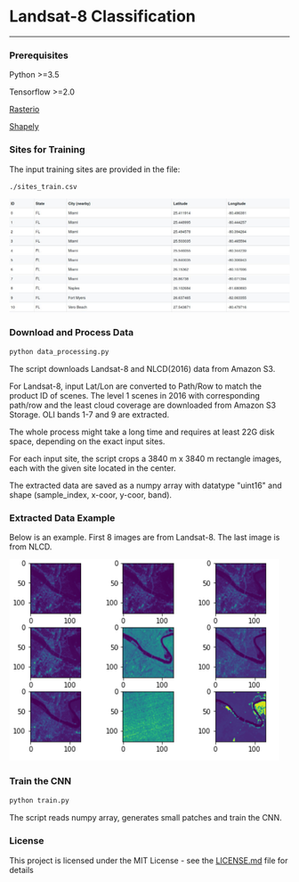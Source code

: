 

# Landsat-8 Classification 

---------------------


### Prerequisites

Python >=3.5

Tensorflow >=2.0

[Rasterio](https://github.com/mapbox/rasterio/)

[Shapely](https://github.com/Toblerity/Shapely/)


### Sites for Training

The input training sites are provided in the file: 

```bash
./sites_train.csv
```

![sites](https://github.com/shengsheng555/landsat-cls/blob/master/figure/sites.jpg?raw=true)



### Download and Process Data

```bash
python data_processing.py
```

The script downloads Landsat-8 and NLCD(2016) data from Amazon S3.

For Landsat-8, input Lat/Lon are converted to Path/Row to match
the product ID of scenes. The level 1 scenes in 2016 with corresponding path/row and the least cloud coverage are downloaded from Amazon S3 Storage. OLI bands 1-7 and 9 are extracted.

The whole process might take a long time and requires at least 22G disk space, depending on the exact input sites.

For each input site, the script crops a 3840 m x 3840 m rectangle images, each with the given site located in the center.

The extracted data are saved as a numpy array with datatype "uint16" and shape (sample_index, x-coor, y-coor, band).

### Extracted Data Example


Below is an example. First 8 images are from Landsat-8. The last image is from NLCD.

![example](https://github.com/shengsheng555/landsat-cls/blob/master/figure/example.png?raw=true)


### Train the CNN

```bash
python train.py
```

The script reads numpy array, generates small patches and train the CNN.

### License

This project is licensed under the MIT License - see the [LICENSE.md](LICENSE.md) file for details
